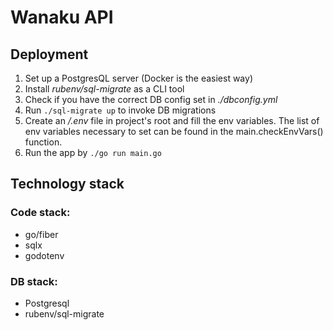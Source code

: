 # Wanaku API

## Deployment

1. Set up a PostgresQL server (Docker is the easiest way)
2. Install *rubenv/sql-migrate* as a CLI tool
3. Check if you have the correct DB config set in *./dbconfig.yml*
4. Run `./sql-migrate up` to invoke DB migrations
5. Create an */.env* file in project's root and fill the env variables. The list of env variables necessary to set can
   be found in the main.checkEnvVars() function.
6. Run the app by `./go run main.go`

## Technology stack

### Code stack:

- go/fiber
- sqlx
- godotenv

### DB stack:

- Postgresql
- rubenv/sql-migrate 
